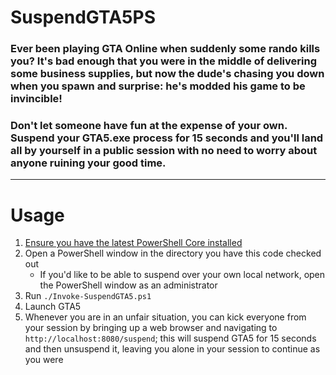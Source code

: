 # SuspendGTA5PS

### Ever been playing GTA Online when suddenly some rando kills you? It's bad enough that you were in the middle of delivering some business supplies, but now the dude's chasing you down when you spawn and surprise: he's modded his game to be invincible!

### Don't let someone have fun at the expense of your own. Suspend your GTA5.exe process for 15 seconds and you'll land all by yourself in a public session with no need to worry about anyone ruining your good time.

---

# Usage
1. [Ensure you have the latest PowerShell Core installed](https://github.com/PowerShell/PowerShell/releases)
2. Open a PowerShell window in the directory you have this code checked out
    * If you'd like to be able to suspend over your own local network, open the PowerShell window as an administrator
3. Run `./Invoke-SuspendGTA5.ps1`
4. Launch GTA5
5. Whenever you are in an unfair situation, you can kick everyone from your session by bringing up a web browser and navigating to `http://localhost:8080/suspend`; this will suspend GTA5 for 15 seconds and then unsuspend it, leaving you alone in your session to continue as you were